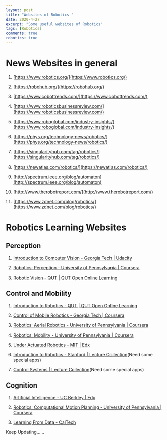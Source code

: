 ```yaml
---
layout: post
title: "Websites of Robotics "
date: 2020-4-27
excerpt: "Some useful websites of Robotics"
tags: [Robotics]
comments: true
robotics: true
---
```


# News Websites in general
1. [https://www.robotics.org/](https://www.robotics.org/)

2. [https://robohub.org/](https://robohub.org/)

3. [https://www.cobottrends.com/](https://www.cobottrends.com/)

4. [https://www.roboticsbusinessreview.com/](https://www.roboticsbusinessreview.com/)

5. [https://www.roboglobal.com/industry-insights/](https://www.roboglobal.com/industry-insights/)

6. [https://phys.org/technology-news/robotics/](https://phys.org/technology-news/robotics/)

7. [https://singularityhub.com/tag/robotics/](https://singularityhub.com/tag/robotics/)

8. [https://newatlas.com/robotics/](https://newatlas.com/robotics/)

9. [http://spectrum.ieee.org/blog/automaton](http://spectrum.ieee.org/blog/automaton)

10. [http://www.therobotreport.com/](http://www.therobotreport.com/)

11. [https://www.zdnet.com/blog/robotics/](https://www.zdnet.com/blog/robotics/)

# Robotics Learning Websites

## Perception

1. [Introduction to Computer Vision - Georgia Tech | Udacity](https://www.udacity.com/course/introduction-to-computer-vision--ud810)

2. [Robotics: Perception - University of Pennsylvania | Coursera](https://www.coursera.org/learn/robotics-perception)

3. [Robotic Vision - QUT | QUT Open Online Learning](https://www.qut.edu.au/study/open-online-learning)

## Control and Mobility

1. [Introduction to Robotics - QUT | QUT Open Online Learning](https://www.qut.edu.au/study/open-online-learning)

2. [Control of Mobile Robotics - Georgia Tech | Coursera](https://www.coursera.org/learn/mobile-robot)

3. [Robotics: Aerial Robotics - University of Pennsylvania | Coursera](https://www.coursera.org/learn/robotics-flight)

4. [Robotics: Mobility - University of Pennsylvania | Coursera](https://www.coursera.org/learn/robotics-mobility)

5. [Under Actuated Robotics - MIT | Edx](https://www.edx.org/course/underactuated-robotics-2)

6. [Introduction to Robotics - Stanford | Lecture Collection](https://www.youtube.com/playlist?list=PL65CC0384A1798ADF)(Need some special apps)

7. [Control Systems | Lecture Collection](https://www.youtube.com/playlist?list=PLUMWjy5jgHK3j74Z5Tq6Tso1fSfVWZC8L)(Need some special apps)

## Cognition

1. [Artificial Intelligence - UC Berkley | Edx](https://www.edx.org/course/artificial-intelligence-ai)

2. [Robotics: Computational Motion Planning - University of Pennsylvania | Coursera](https://www.coursera.org/learn/robotics-motion-planning)

3. [Learning From Data - CalTech](https://work.caltech.edu/telecourse.html)

Keep Updating......
